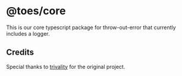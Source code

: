 # @toes/core

This is our core typescript package for throw-out-error that currently includes a logger.

## Credits

Special thanks to [trivality](https://github.com/triviality-js/triviality) for the original project.
